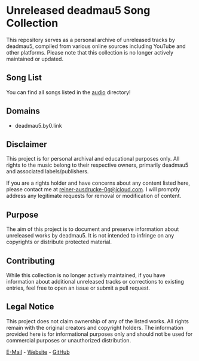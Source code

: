 # Unreleased deadmau5 Song Collection

This repository serves as a personal archive of unreleased tracks by deadmau5, compiled from various online sources including YouTube and other platforms. Please note that this collection is no longer actively maintained or updated.

## Song List

You can find all songs listed in the [audio](./audio) directory!

## Domains

- deadmau5.by0.link

## Disclaimer

This project is for personal archival and educational purposes only. All rights to the music belong to their respective owners, primarily deadmau5 and associated labels/publishers.

If you are a rights holder and have concerns about any content listed here, please contact me at reiner-ausdrucke-0g@icloud.com. I will promptly address any legitimate requests for removal or modification of content.

## Purpose

The aim of this project is to document and preserve information about unreleased works by deadmau5. It is not intended to infringe on any copyrights or distribute protected material.

## Contributing

While this collection is no longer actively maintained, if you have information about additional unreleased tracks or corrections to existing entries, feel free to open an issue or submit a pull request.

## Legal Notice

This project does not claim ownership of any of the listed works. All rights remain with the original creators and copyright holders. The information provided here is for informational purposes only and should not be used for commercial purposes or unauthorized distribution.

[E-Mail](mailto:reiner-ausdrucke-0g@icloud.com) - [Website](https://by0.link) - [GitHub](https://github.com/EinfachRuwen/deadmau5-unreleased/)
